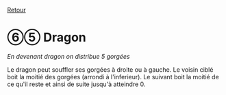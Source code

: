 [Retour](..)

# ⑥⑤ Dragon
*En devenant dragon on distribue 5 gorgées*

Le dragon peut souffler ses gorgées à droite ou à gauche. Le voisin ciblé boit la moitié des gorgées (arrondi à l'inferieur). 
Le suivant boit la moitié de ce qu'il reste et ainsi de suite jusqu'à atteindre 0.
